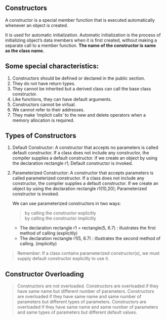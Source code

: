 ## Constructors

A constructor is a special member function that is executed automatically whenever an object is created.

It is used for automatic initialization.
Automatic initialization is the process of initializing object’s data members when it is first created, without making a separate call to a member function.
<b>The name of the constructor is same as the class name.</b>

## Some special characteristics:

1. Constructors should be defined or declared in the public section.
2. They do not have return types.
3. They cannot be inherited but a derived class can call the base class constructor.
4. Like functions, they can have default arguments.
5. Constructors cannot be virtual.
6. We cannot refer to their addresses.
7. They make ‘implicit calls’ to the new and delete operators when a memory allocation is required.

## Types of Constructors

1. Default Constructor:
   A constructor that accepts no parameters is called default constructor. If a class does not include any constructor, the compiler supplies a default constructor. If we create an object by using the declaration rectangle r1; Default constructor is invoked.

2. Parameterized Constructor:
   A constructor that accepts parameters is called parameterized constructor. If a class does not include any constructor, the compiler supplies a default constructor. If we create an object by using the declaration rectangle r1(10,20); Parameterized constructor is invoked.

   We can use parameterized constructors in two ways:

   > by calling the constructor explicitly<br/>
   > by calling the constructor implicitly<br/>

   - The declaration rectangle r1 = rectangle(5, 6.7) : illustrates the first method of calling (explicitly)
   - The declaration rectangle r1(5, 6.7) : illustrates the second method of calling. (implicitly)

> Remember: If a class contains parameterized constructor(s), we must supply default constructor explicitly to use it.

## Constructor Overloading

> Constructors are not overloaded.
> Constructors are overloaded if they have same name but different number of parameters.
> Constructors are overloaded if they have same name and same number of parameters but different types of parameters.
> Constructors are overloaded if they have same name and same number of parameters and same types of parameters but different default values.
